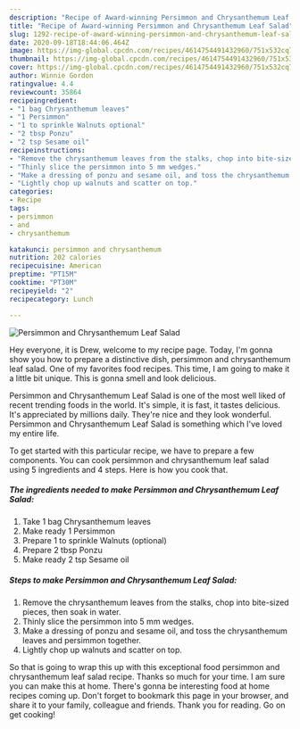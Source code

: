 ```yaml
---
description: "Recipe of Award-winning Persimmon and Chrysanthemum Leaf Salad"
title: "Recipe of Award-winning Persimmon and Chrysanthemum Leaf Salad"
slug: 1292-recipe-of-award-winning-persimmon-and-chrysanthemum-leaf-salad
date: 2020-09-18T18:44:06.464Z
image: https://img-global.cpcdn.com/recipes/4614754491432960/751x532cq70/persimmon-and-chrysanthemum-leaf-salad-recipe-main-photo.jpg
thumbnail: https://img-global.cpcdn.com/recipes/4614754491432960/751x532cq70/persimmon-and-chrysanthemum-leaf-salad-recipe-main-photo.jpg
cover: https://img-global.cpcdn.com/recipes/4614754491432960/751x532cq70/persimmon-and-chrysanthemum-leaf-salad-recipe-main-photo.jpg
author: Winnie Gordon
ratingvalue: 4.4
reviewcount: 35864
recipeingredient:
- "1 bag Chrysanthemum leaves"
- "1 Persimmon"
- "1 to sprinkle Walnuts optional"
- "2 tbsp Ponzu"
- "2 tsp Sesame oil"
recipeinstructions:
- "Remove the chrysanthemum leaves from the stalks, chop into bite-sized pieces, then soak in water."
- "Thinly slice the persimmon into 5 mm wedges."
- "Make a dressing of ponzu and sesame oil, and toss the chrysanthemum leaves and persimmon together."
- "Lightly chop up walnuts and scatter on top."
categories:
- Recipe
tags:
- persimmon
- and
- chrysanthemum

katakunci: persimmon and chrysanthemum 
nutrition: 202 calories
recipecuisine: American
preptime: "PT15M"
cooktime: "PT30M"
recipeyield: "2"
recipecategory: Lunch

---
```



![Persimmon and Chrysanthemum Leaf Salad](https://img-global.cpcdn.com/recipes/4614754491432960/751x532cq70/persimmon-and-chrysanthemum-leaf-salad-recipe-main-photo.jpg)

Hey everyone, it is Drew, welcome to my recipe page. Today, I'm gonna show you how to prepare a distinctive dish, persimmon and chrysanthemum leaf salad. One of my favorites food recipes. This time, I am going to make it a little bit unique. This is gonna smell and look delicious.



Persimmon and Chrysanthemum Leaf Salad is one of the most well liked of recent trending foods in the world. It's simple, it is fast, it tastes delicious. It's appreciated by millions daily. They're nice and they look wonderful. Persimmon and Chrysanthemum Leaf Salad is something which I've loved my entire life.


To get started with this particular recipe, we have to prepare a few components. You can cook persimmon and chrysanthemum leaf salad using 5 ingredients and 4 steps. Here is how you cook that.

<!--inarticleads1-->

##### The ingredients needed to make Persimmon and Chrysanthemum Leaf Salad:

1. Take 1 bag Chrysanthemum leaves
1. Make ready 1 Persimmon
1. Prepare 1 to sprinkle Walnuts (optional)
1. Prepare 2 tbsp Ponzu
1. Make ready 2 tsp Sesame oil




<!--inarticleads2-->

##### Steps to make Persimmon and Chrysanthemum Leaf Salad:

1. Remove the chrysanthemum leaves from the stalks, chop into bite-sized pieces, then soak in water.
1. Thinly slice the persimmon into 5 mm wedges.
1. Make a dressing of ponzu and sesame oil, and toss the chrysanthemum leaves and persimmon together.
1. Lightly chop up walnuts and scatter on top.




So that is going to wrap this up with this exceptional food persimmon and chrysanthemum leaf salad recipe. Thanks so much for your time. I am sure you can make this at home. There's gonna be interesting food at home recipes coming up. Don't forget to bookmark this page in your browser, and share it to your family, colleague and friends. Thank you for reading. Go on get cooking!
